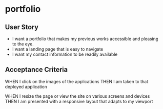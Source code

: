 # portfolio

## User Story
* I want a portfolio that makes my previous works accessible and pleasing to the eye. 
* I want a landing page that is easy to navigate
* I want my contact information to be readily available

## Acceptance Criteria
<!-- GIVEN I need to sample a potential employee's previous work -->

<!-- WHEN I load their portfolio
THEN I am presented with the developer's name, a recent photo or avatar, and links to sections about them, their work, and how to contact them -->

<!-- WHEN I click one of the links in the navigation
THEN the UI scrolls to the corresponding section -->

<!-- WHEN I click on the link to the section about their work
THEN the UI scrolls to a section with titled images of the developer's applications -->

<!-- WHEN I am presented with the developer's first application
THEN that application's image should be larger in size than the others -->

WHEN I click on the images of the applications
THEN I am taken to that deployed application

WHEN I resize the page or view the site on various screens and devices
THEN I am presented with a responsive layout that adapts to my viewport
